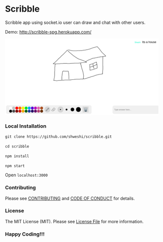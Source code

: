 # Scribble

Scribble app using socket.io user can draw and chat with other users.

Demo: http://scribble-spg.herokuapp.com/

![screenshot](https://raw.githubusercontent.com/shweshi/scribble/master/Screenshot.png "Screenshot")

### Local Installation
```
git clone https://github.com/shweshi/scribble.git

cd scribble

npm install

npm start
```

Open `localhost:3000`

### Contributing

Please see [CONTRIBUTING](CONTRIBUTING.md) and [CODE OF CONDUCT](CODE_OF_CONDUCT.md) for details.

### License

The MIT License (MIT). Please see [License File](LICENSE) for more information.

### Happy Coding!!!
